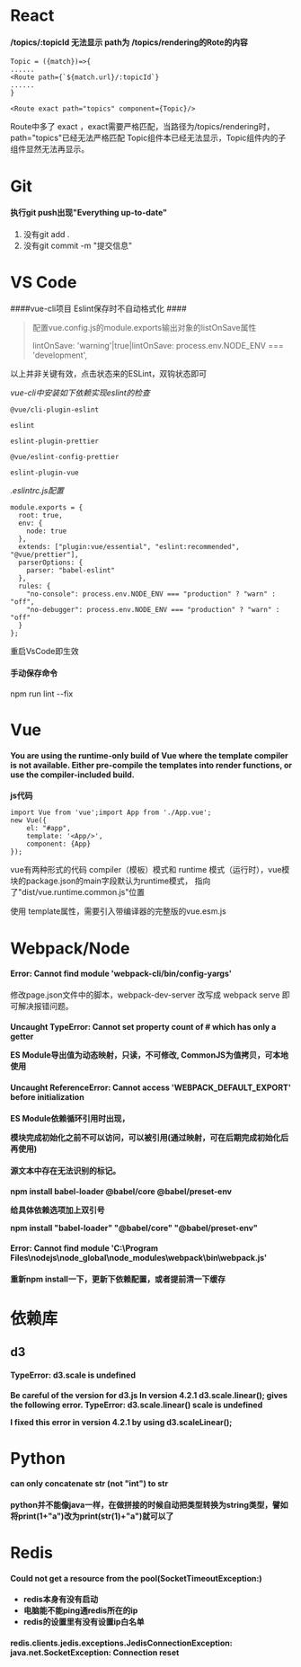 # React #
#### /topics/:topicId 无法显示 path为 /topics/rendering的Rote的内容 ####

    Topic = ({match})=>{
    ......
    <Route path={`${match.url}/:topicId`}
    ......
    }
    
    <Route exact path="topics" component={Topic}/>

Route中多了 exact ，exact需要严格匹配，当路径为/topics/rendering时，path="topics"已经无法严格匹配 Topic组件本已经无法显示，Topic组件内的子组件显然无法再显示。

# Git #
#### 执行git push出现"Everything up-to-date" ####
1. 没有git add .
2. 没有git commit -m "提交信息"

# VS Code #
####vue-cli项目 Eslint保存时不自动格式化 ####
> 配置vue.config.js的module.exports输出对象的listOnSave属性
> 
> lintOnSave: 'warning'|true|lintOnSave: process.env.NODE_ENV === 'development',

以上并非关键有效，点击状态来的ESLint，双钩状态即可

*vue-cli中安装如下依赖实现eslint的检查*

	@vue/cli-plugin-eslint
	
	eslint
	
	eslint-plugin-prettier
	
	@vue/eslint-config-prettier
	
	eslint-plugin-vue


*.eslintrc.js配置*

	module.exports = {
	  root: true,
	  env: {
	    node: true
	  },
	  extends: ["plugin:vue/essential", "eslint:recommended", "@vue/prettier"],
	  parserOptions: {
	    parser: "babel-eslint"
	  },
	  rules: {
	    "no-console": process.env.NODE_ENV === "production" ? "warn" : "off",
	    "no-debugger": process.env.NODE_ENV === "production" ? "warn" : "off"
	  }
	};

重启VsCode即生效
#### 手动保存命令 ####
npm run lint --fix

# Vue #
#### You are using the runtime-only build of Vue where the template compiler is not available. Either pre-compile the templates into render functions, or use the compiler-included build. ####

**js代码**

	import Vue from 'vue';import App from './App.vue';
	new Vue({    
	    el: "#app",    
	    template: '<App/>',    
	    component: {App}
	});

vue有两种形式的代码 compiler（模板）模式和 runtime 模式（运行时），vue模块的package.json的main字段默认为runtime模式， 指向了"dist/vue.runtime.common.js"位置

使用 template属性，需要引入带编译器的完整版的vue.esm.js

# Webpack/Node #
#### Error: Cannot find module 'webpack-cli/bin/config-yargs' ####

修改page.json文件中的脚本，webpack-dev-server 改写成 webpack serve 即可解决报错问题。

#### Uncaught TypeError: Cannot set property count of #<Object> which has only a getter ####
ES Module导出值为**动态映射**，只读，不可修改, CommonJS为**值拷贝**，可本地使用

#### Uncaught ReferenceError: Cannot access '__WEBPACK_DEFAULT_EXPORT__' before initialization ####
ES Module依赖循环引用时出现，

模块完成初始化之前不可以访问，可以被引用(通过映射，可在后期完成初始化后再使用)
#### 源文本中存在无法识别的标记。 ####
npm install babel-loader @babel/core @babel/preset-env

给具体依赖选项加上双引号

npm install "babel-loader" "@babel/core" "@babel/preset-env"

#### Error: Cannot find module 'C:\Program Files\nodejs\node_global\node_modules\webpack\bin\webpack.js' ####
重新npm install一下，更新下依赖配置，或者提前清一下缓存

# 依赖库 #
## d3 ##
#### TypeError: d3.scale is undefined ####
Be careful of the version for d3.js In version 4.2.1 d3.scale.linear(); gives the following error. TypeError: d3.scale.linear() scale is undefined

I fixed this error in version 4.2.1 by using d3.scaleLinear();

# Python #
#### can only concatenate str (not "int") to str ####
python并不能像java一样，在做拼接的时候自动把类型转换为string类型，譬如将print(1+"a")改为print(str(1)+"a")就可以了

# Redis #
#### Could not get a resource from the pool(SocketTimeoutException:) ####
- redis本身有没有启动
- 电脑能不能ping通redis所在的ip
- redis的设置里有没有设置ip白名单

#### redis.clients.jedis.exceptions.JedisConnectionException: java.net.SocketException: Connection reset ####